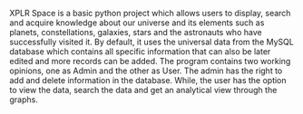 XPLR Space is a basic python project which allows users to display, search and acquire knowledge about our universe and its elements such as planets, constellations, galaxies, stars and the astronauts who have successfully visited it.
By default, it uses the universal data from the MySQL database which contains all specific information that can also be later edited and more records can be added. 
The program contains two working opinions, one as Admin and the other as User. 
The admin has the right to add and delete information in the database. 
While, the user has the option to view the data, search the data and get an analytical view through the graphs.
